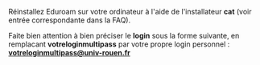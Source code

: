 Réinstallez Eduroam sur votre ordinateur à l'aide de l'installateur **cat** (voir entrée correspondante dans la FAQ). 

Faite bien attention à bien préciser le **login** sous la forme suivante, en remplacant **votreloginmultipass** par votre propre login personnel : **votreloginmultipass@univ-rouen.fr** 
